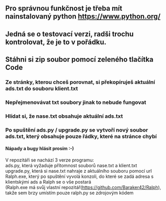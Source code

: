 ## Pro správnou funkčnost je třeba mít nainstalovaný python https://www.python.org/
## Jedná se o testovací verzi, radši trochu kontrolovat, že je to v pořádku. 
## Stáhni si zip soubor pomocí zeleného tlačítka Code
### Ze stránky, kterou chceš porovnat, si překopíruješ aktuální ads.txt do souboru klient.txt
### Nepřejmenovávat txt soubory jinak to nebude fungovat
### Hlídat si, že nase.txt obsahuje aktuální ads.txt
### Po spuštění ads.py / upgrade.py se vytvoří nový soubor ads.txt, který obsahuje pouze řádky, které na stránce chybí
#### Nápady a bugy hlásit prosím :-)

V repozitáři se nachází 3 verze programu:<br>
  ads.py, která vyžaduje přítomnost souborů nase.txt a klient.txt<br>
  upgrade.py, která si nase.txt nahraje z aktuálního souboru pomocí url<br>
  Ralph.exe, který po spuštění vyvolá konzoli, do které se zadá adresa s klientskými ads a Ralph se o vše postará<br>
  (Ralph.exe má svůj vlastní repozitář(https://github.com/Baraker42/Ralph), takže sem brzy umístím pouze ralph.py se zdrojovým kódem<br>
